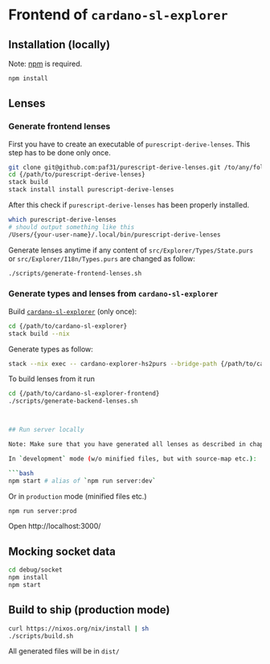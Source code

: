 # Frontend of `cardano-sl-explorer`

## Installation (locally)

Note: [npm](https://www.npmjs.com/) is required.

```bash
npm install
```

## Lenses


### Generate frontend lenses

First you have to create an executable of `purescript-derive-lenses`. This step has to be done only once.

```bash
git clone git@github.com:paf31/purescript-derive-lenses.git /to/any/folder/on/your/machine/
cd {/path/to/purescript-derive-lenses}
stack build
stack install install purescript-derive-lenses
```

After this check if `purescript-derive-lenses` has been properly installed.

```bash
which purescript-derive-lenses
# should output something like this
/Users/{your-user-name}/.local/bin/purescript-derive-lenses
```

Generate lenses anytime if any content of `src/Explorer/Types/State.purs` or
`src/Explorer/I18n/Types.purs` are changed as follow:

```bash
./scripts/generate-frontend-lenses.sh
```

### Generate types and lenses from `cardano-sl-explorer`

Build [`cardano-sl-explorer`](https://github.com/input-output-hk/cardano-sl-explorer) (only once):

```bash
cd {/path/to/cardano-sl-explorer}
stack build --nix
```

Generate types as follow:

```bash
stack --nix exec -- cardano-explorer-hs2purs --bridge-path {/path/to/cardano-sl-explorer-frontend}/src/Generated/
```

To build lenses from it run

```bash
cd {/path/to/cardano-sl-explorer-frontend}
./scripts/generate-backend-lenses.sh



## Run server locally

Note: Make sure that you have generated all lenses as described in chapter ["Lenses"](#lenses).

In `development` mode (w/o minified files, but with source-map etc.):

```bash
npm start # alias of `npm run server:dev`
```

Or in `production` mode (minified files etc.)

```bash
npm run server:prod
```

Open http://localhost:3000/


## Mocking socket data

```bash
cd debug/socket
npm install
npm start
```


## Build to ship (production mode)

```bash
curl https://nixos.org/nix/install | sh
./scripts/build.sh
```

All generated files will be in `dist/`
